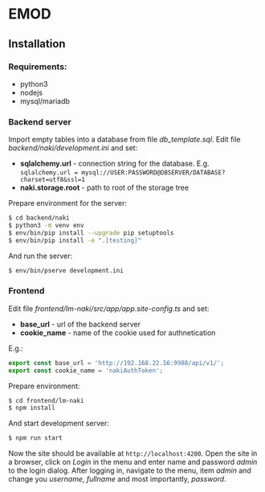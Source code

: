 # EMOD

## Installation

### Requirements:
- python3
- nodejs
- mysql/mariadb


### Backend server
Import empty tables into a database from file *db_template.sql*.
Edit file *backend/naki/development.ini* and set:
- **sqlalchemy.url** - connection string for the database. E.g. `sqlalchemy.url = mysql://USER:PASSWORD@DBSERVER/DATABASE?charset=utf8&ssl=1`
- **naki.storage.root** - path to root of the storage tree

Prepare environment for the server:
```bash
$ cd backend/naki
$ python3 -m venv env
$ env/bin/pip install --upgrade pip setuptools
$ env/bin/pip install -e ".[testing]"
```

And run the server:
```bash
$ env/bin/pserve development.ini
```

### Frontend
Edit file *frontend/lm-naki/src/app/app.site-config.ts* and set:
- **base_url** - url of the backend server
- **cookie_name** - name of the cookie used for authnetication

E.g.:
```typescript
export const base_url = 'http://192.168.22.56:9988/api/v1/';
export const cookie_name = 'nakiAuthToken';
```
Prepare environment:
```bash
$ cd frontend/lm-naki
$ npm install
```

And start development server:
```bash
$ npm run start
```

Now the site should be available at `http://localhost:4200`.
Open the site in a browser, click on *Login* in the menu and enter name and password *admin* to the login dialog.
After logging in, navigate to the menu, item *admin* and change you *username*, *fullname* and most importantly, *password*.
